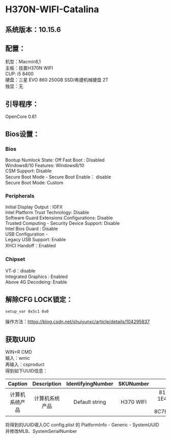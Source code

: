 # H370N-WIFI-Catalina
## 系统版本：10.15.6

## 配置：  
机型：Macmin8,1  
主板：技嘉H370N WIFI  
CUP: i5 8400  
硬盘：三星 EVO 860 250GB SSD/希捷机械硬盘 2T  
独显：无  
  
## 引导程序：  
OpenCore 0.61  

## Bios设置： 
### Bios  
Bootup Numlock State: Off
Fast Boot : Disabled  
Windows8/10 Features: Windows8/10  
CSM Support: Disable  
Secure Boot Mode - Secure Boot Enable： disable  
Secure Boot Mode: Custom  
  
### Peripherals  
Initial Display Output : IGFX  
Intel Platform Trust Technology: Disable  
Software Guard Extensions Configurations: Disable  
Trusted Computing - Security Device Support: Disable  
Intel Bios Guard : Disable  
USB Configuration -  
Legacy USB Support: Enable  
XHCI Handoff：Enabled  
  
### Chipset  
VT-d：disable  
Integrated Graphics : Enabled  
Above 4G Decodeing: Enable  
  
## 解除CFG LOCK锁定：  
```
setup_var 0x5c1 0x0
```
操作方法：https://blog.csdn.net/shuiyunxc/article/details/104295837  
  
## 获取UUID  
WIN+R CMD  
输入：wmic  
再输入：csproduct  
得到如下UUID信息：  
    
 Caption|Description|IdentifyingNumber|SKUNumber|UUID|Vendor|Version
:--:|:--:|:--:|:--:|:--:|:--:|:--:
计算机系统产品|计算机系统产品|Default string|H370 WIFI|81AC7607-1E47-CB11-BC6A-8C7EF84170A7|Gigabyte Technology Co., Ltd.|Default string 
  
将得到的UUID填入OC config.plist 的 PlatformInfo - Generic - SystemUUID  
并修改MLB、SystemSerialNumber  
